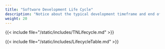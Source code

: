 ```yaml
---
title: "Software Development Life Cycle"
description: "Notice about the typical development timeframe and end of life expectations for TrueNAS SCALE major versions."
weight: 20
---
```


{{< include file="/static/includes/TNLifecycle.md" >}}

{{< include file="/static/includes/LifecycleTable.md" >}}
